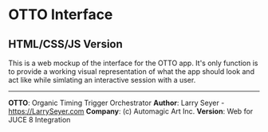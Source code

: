 # OTTO Interface

## HTML/CSS/JS Version

This is a web mockup of the interface for the OTTO app. It's only function is to provide a working visual representation of what the app should look and act like while simlating an interactive session with a user.

---

**OTTO**: Organic Timing Trigger Orchestrator
**Author**: Larry Seyer - https://LarrySeyer.com
**Company**: (c) Automagic Art Inc.
**Version**: Web for JUCE 8 Integration
